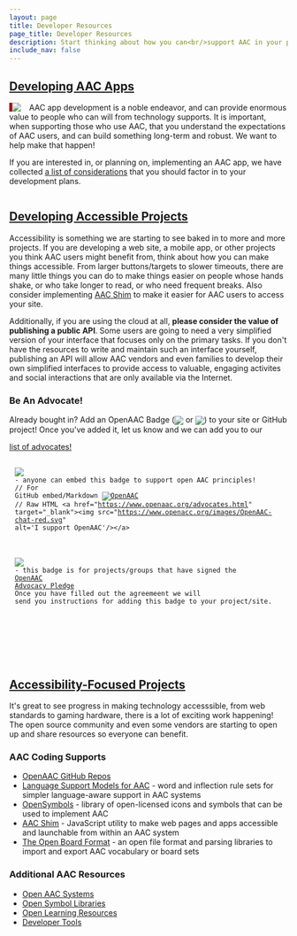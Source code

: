 ```yaml
---
layout: page
title: Developer Resources
page_title: Developer Resources
description: Start thinking about how you can<br/>support AAC in your projects
include_nav: false
---
```

<style>
  h2 {
    text-decoration: underline;
  }
  code {
    white-space: pre-line;
    display: block;
    padding: 15px 10px;
  }
</style>
<h2>Developing AAC Apps</h2>
<a href="/considerations"><img src="/images/considerations.png" style='max-width: 300px; border-left: 5px solid #a00; float: left; margin-right: 15px;'/></a>
<p>
  AAC app development is a noble endeavor, and can provide enormous value
  to people who can will from technology supports. It is important, when
  supporting those who use AAC, that you understand the expectations of
  AAC users, and can build something long-term and robust. We want to
  help make that happen!
</p>
<p>
  If you are interested in, or planning on, implementing an AAC app,
  we have collected <a href="/considerations">a list of considerations</a>
  that you should factor in to your development plans. 
</p>
<div style='clear: left;'></div>


<h2>Developing Accessible Projects</h2>
<p>
  Accessibility is something we are starting to see baked
  in to more and more projects. If you are developing a 
  web site, a mobile app, or other projects you think
  AAC users might benefit from, think about how you can
  make things accessible. From larger buttons/targets
  to slower timeouts, there are many little things you
  can do to make things easier on people whose hands shake,
  or who take longer to read, or who need frequent breaks.
  Also consider implementing <a href="https://tools.openaac.org">AAC Shim</a>
  to make it easier for AAC users to access your site.
</p>
<p>
  <a name="advocate"></a>
  Additionally, if you are using the cloud at all, 
  <b>please consider the value of publishing a public API</b>.
  Some users are going to need a very simplified version of
  your interface that focuses only on the primary tasks.
  If you don't have the resources to write and maintain such
  an interface yourself, publishing an API will allow
  AAC vendors and even families to develop their own 
  simplified interfaces to provide access to valuable,
  engaging activites and social interactions that are only
  available via the Internet.
</p>

<h3>Be An Advocate!</h3>
  <p>Already bought in? Add an OpenAAC Badge (<img src="/images/OpenAAC-chat-red.svg" style='vertical-align: middle;'/> or <img src="/images/OpenAAC-advocate-blue.svg" style='vertical-align: middle;'/>)
  to your site or GitHub project! Once you've added it, let
  us know and we can add you to our 

  <a href="/advocates.html">list of advocates!</a></p>
  
  <code><img src="/images/OpenAAC-chat-red.svg" style='vertical-align: middle;'/> - anyone can embed this badge to support open AAC principles!<br/>// For GitHub embed/Markdown
  [![OpenAAC](https://www.openaac.org/images/OpenAAC-chat-red.svg)](https://www.openaac.org/advocates.html)
  <br/>// Raw HTML
  &lt;a href="https://www.openaac.org/advocates.html" target="_blank"&gt;&lt;img src="https://www.openacc.org/images/OpenAAC-chat-red.svg" alt='I support OpenAAC'/&gt;&lt;/a&gt;
  </code>
  <br/>
  <code><img src="/images/OpenAAC-advocate-blue.svg" style='vertical-align: middle;'/> - this badge is for projects/groups that have signed the <a href="https://docs.google.com/forms/d/e/1FAIpQLSc05iowVgztxwFo0_KxA0jdQbeVn82MxlV-0-i-YUtOfZkSxg/viewform?usp=sf_link">OpenAAC Advocacy Pledge</a>
  <br/>Once you have filled out the agreemeent we will send you instructions for adding this badge to your project/site.
  <!--[![OpenAAC](https://www.openaac.org/images//OpenAAC-advocate-blue.svg)](https://www.openaac.org/advocates.html)
  <br/>// Raw HTML
  &lt;a href="https://www.openaac.org/advocates.html" target="_blank"&gt;&lt;img src="https://www.openacc.org/images/OpenAAC-advocate-blue.svg" alt='I am an OpenAAC Advocate!'/&gt;&lt;/a&gt;-->
  </code>

<h2>Accessibility-Focused Projects</h2>
<p>
  It's great to see progress in making technology accesssible,
  from web standards to gaming hardware, there is a lot of
  exciting work happening! The open source community and
  even some vendors are starting to open up and share
  resources so everyone can benefit.
</p>

<h3>AAC Coding Supports</h3>

<ul>
<li><a href="https://github.com/open-aac">OpenAAC GitHub Repos</a></li>
<li><a href="https://tools.openaac.org/inflections/inflections.html">Language Support Models for AAC</a> - word and inflection rule sets for simpler language-aware support in AAC systems</li>
<li><a href="https://www.opensymbols.org">OpenSymbols</a> - library of open-licensed icons and symbols that can be used to implement AAC</li>
<li><a href="https://tools.openaac.org">AAC Shim</a> - JavaScript utility to make web pages and apps accessible and launchable from within an AAC system</li>
<li><a href="https://www.openboardformat.org">The Open Board Format</a> - an open file format and parsing libraries to import and export AAC vocabulary or board sets</li>
</ul>

<h3>Additional AAC Resources</h3>

<ul>
  <li><a href="aac.html">Open AAC Systems</a></li>
  <li><a href="symbols.html">Open Symbol Libraries</a></li>
  <li><a href="learning.html">Open Learning Resources</a></li>
  <li><a href="developers.html">Developer Tools</a></li>
</ul>